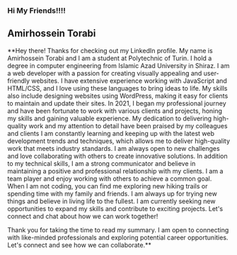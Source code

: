 ### Hi My Friends!!!!

## Amirhossein Torabi
**Hey there! Thanks for checking out my LinkedIn profile. My name is Amirhossein Torabi and I am a student at Polytechnic of Turin. I hold a degree in computer engineering from Islamic Azad University in Shiraz. 
I am a web developer with a passion for creating visually appealing and user-friendly websites.
I have extensive experience working with JavaScript and HTML/CSS, and I love using these languages to bring ideas to life. My skills also include designing websites using WordPress, making it easy for clients to maintain and update their sites.
In 2021, I began my professional journey and have been fortunate to work with various clients and projects, honing my skills and gaining valuable experience. My dedication to delivering high-quality work and my attention to detail have been praised by my colleagues and clients
I am constantly learning and keeping up with the latest web development trends and techniques, which allows me to deliver high-quality work that meets industry standards. I am always open to new challenges and love collaborating with others to create innovative solutions.
In addition to my technical skills, I am a strong communicator and believe in maintaining a positive and professional relationship with my clients. I am a team player and enjoy working with others to achieve a common goal.
When I am not coding, you can find me exploring new hiking trails or spending time with my family and friends. I am always up for trying new things and believe in living life to the fullest.
I am currently seeking new opportunities to expand my skills and contribute to exciting projects. Let's connect and chat about how we can work together! 

Thank you for taking the time to read my summary. I am open to connecting with like-minded professionals and exploring potential career opportunities. Let's connect and see how we can collaborate.** 




